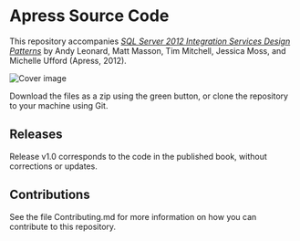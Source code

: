 # Apress Source Code

This repository accompanies [*SQL Server 2012 Integration Services Design Patterns*](http://www.apress.com/9781430237716) by Andy Leonard, Matt Masson, Tim Mitchell, Jessica Moss, and Michelle Ufford (Apress, 2012).

![Cover image](9781430237716.jpg)

Download the files as a zip using the green button, or clone the repository to your machine using Git.

## Releases

Release v1.0 corresponds to the code in the published book, without corrections or updates.

## Contributions

See the file Contributing.md for more information on how you can contribute to this repository.
